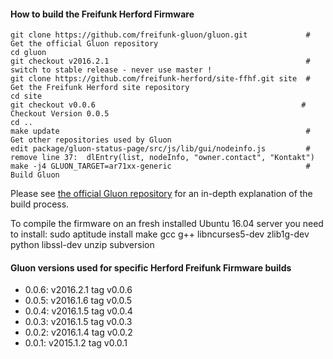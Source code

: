 #### How to build the Freifunk Herford Firmware

    git clone https://github.com/freifunk-gluon/gluon.git             # Get the official Gluon repository
    cd gluon
    git checkout v2016.2.1                                            # switch to stable release - never use master !
    git clone https://github.com/freifunk-herford/site-ffhf.git site  # Get the Freifunk Herford site repository
    cd site 
    git checkout v0.0.6                                              # Checkout Version 0.0.5
    cd ..
    make update                                                       # Get other repositories used by Gluon
    edit package/gluon-status-page/src/js/lib/gui/nodeinfo.js         # remove line 37:  dlEntry(list, nodeInfo, "owner.contact", "Kontakt")
    make -j4 GLUON_TARGET=ar71xx-generic                              # Build Gluon

Please see [the official Gluon repository](https://github.com/freifunk-gluon/gluon) for an in-depth explanation of the build process.

To compile the firmware on an fresh installed Ubuntu 16.04 server you need to install:
sudo aptitude install make gcc g++ libncurses5-dev zlib1g-dev python libssl-dev unzip subversion 


#### Gluon versions used for specific Herford Freifunk Firmware builds

- 0.0.6: v2016.2.1  tag v0.0.6
- 0.0.5: v2016.1.6  tag v0.0.5
- 0.0.4: v2016.1.5  tag v0.0.4
- 0.0.3: v2016.1.5  tag v0.0.3
- 0.0.2: v2016.1.4  tag v0.0.2
- 0.0.1: v2015.1.2  tag v0.0.1

